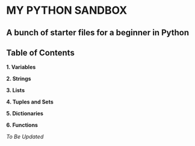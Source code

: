 # MY PYTHON SANDBOX

## A bunch of starter files for a beginner in Python 

## Table of Contents

**1.    Variables**

**2.    Strings**

**3.    Lists**

**4.    Tuples and Sets**

**5.    Dictionaries**

**6.    Functions**







*To Be Updated*